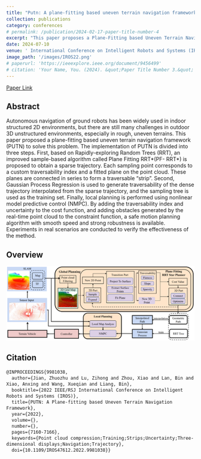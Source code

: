 ```yaml
---
title: "Putn: A plane-fitting based uneven terrain navigation framework"
collection: publications
category: conferences
# permalink: /publication/2024-02-17-paper-title-number-4
excerpt: "This paper proposes a Plane-Fitting based Uneven Terrain Navigation (PUTN) framework for autonomous ground robots in unstructured 3D environments. PUTN combines an improved Plane Fitting RRT* for sparse trajectory generation, Gaussian Process Regression for trajectory interpolation, and Nonlinear Model Predictive Control (NMPC) for local planning. Experiments demonstrate PUTN's robust, safe motion planning in uneven terrain, validated through real-world testing."
date: 2024-07-10
venue: ' International Conference on Intelligent Robots and Systems (IROS) · IROS 2022. 23 October- 27 October 2022 | Kyoto, Japan'
image_path: '/images/IROS22.png'
# paperurl: 'https://ieeexplore.ieee.org/document/9456499'
# citation: 'Your Name, You. (2024). &quot;Paper Title Number 3.&quot; <i>GitHub Journal of Bugs</i>. 1(3).'
---
```


<div>
    <a href="https://ieeexplore.ieee.org/abstract/document/9981038" target="_blank">Paper Link</a>
</div>

## Abstract
Autonomous navigation of ground robots has been widely used in indoor structured 2D environments, but there are still many challenges in outdoor 3D unstructured environments, especially in rough, uneven terrains. This paper proposed a plane-fitting based uneven terrain navigation framework (PUTN) to solve this problem. The implementation of PUTN is divided into three steps. First, based on Rapidly-exploring Random Trees (RRT), an improved sample-based algorithm called Plane Fitting RRT*(PF- RRT*) is proposed to obtain a sparse trajectory. Each sampling point corresponds to a custom traversability index and a fitted plane on the point cloud. These planes are connected in series to form a traversable “strip”. Second, Gaussian Process Regression is used to generate traversability of the dense trajectory interpolated from the sparse trajectory, and the sampling tree is used as the training set. Finally, local planning is performed using nonlinear model predictive control (NMPC). By adding the traversability index and uncertainty to the cost function, and adding obstacles generated by the real-time point cloud to the constraint function, a safe motion planning algorithm with smooth speed and strong robustness is available. Experiments in real scenarios are conducted to verify the effectiveness of the method. 

## Overview
![IROS22](/images/IROS22.png)

## Citation

```text
@INPROCEEDINGS{9981038,
  author={Jian, Zhuozhu and Lu, Zihong and Zhou, Xiao and Lan, Bin and Xiao, Anxing and Wang, Xueqian and Liang, Bin},
  booktitle={2022 IEEE/RSJ International Conference on Intelligent Robots and Systems (IROS)}, 
  title={PUTN: A Plane-fitting based Uneven Terrain Navigation Framework}, 
  year={2022},
  volume={},
  number={},
  pages={7160-7166},
  keywords={Point cloud compression;Training;Strips;Uncertainty;Three-dimensional displays;Navigation;Trajectory},
  doi={10.1109/IROS47612.2022.9981038}}
```